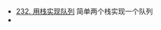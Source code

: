 - [232. 用栈实现队列](https://github.com/lsill/leetcode/blob/main/c_leetcode/src/simulation_pra/simulation_simple.cpp?plain=1#L7) 简单两个栈实现一个队列
- 